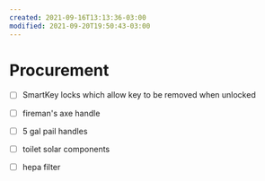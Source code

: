 ```yaml
---
created: 2021-09-16T13:13:36-03:00
modified: 2021-09-20T19:50:43-03:00
---
```


# Procurement

- [ ] SmartKey locks which allow key to be removed when unlocked

- [ ] fireman's axe handle
- [ ] 5 gal pail handles
- [ ] toilet solar components
- [ ] hepa filter 

